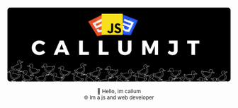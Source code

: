 <svg fill="none" viewBox="0 0 600 300" width="600" height="300" xmlns="http://www.w3.org/2000/svg">
<foreignObject width="100%" height="100%">
<div xmlns="http://www.w3.org/1999/xhtml">

  <style>
    .img {
      border-radius: 8px;
    }
  </style>

  <p align="center"><img src="images/CallumJt.png" class="img"></p>

  <p align="center">
    👋 Hello, im callum<br>
    🌐 Im a js and web developer<br>
  </p>
      
</div>
</foreignObject>
</svg>
<!--[![Discord Presence](https://lanyard.cnrad.dev/api/529773171574833152)](https://discord.com/users/529773171574833152?borderRadius=99999px)-->

